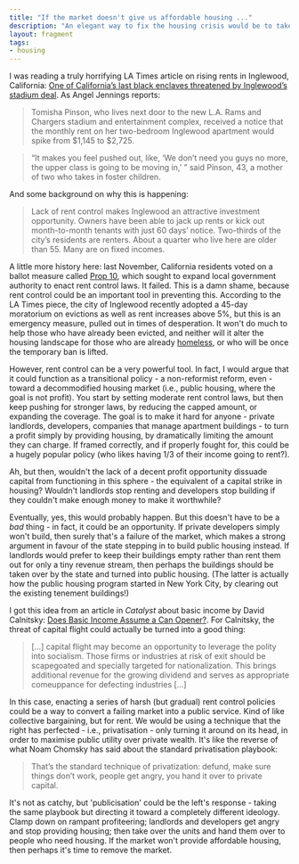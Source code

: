 ```yaml
---
title: "If the market doesn't give us affordable housing ..."
description: "An elegant way to fix the housing crisis would be to take housing out of the market sphere. Here's one way we could do that."
layout: fragment
tags:
- housing
---
```


I was reading a truly horrifying LA Times article on rising rents in Inglewood, California: [One of California’s last black enclaves threatened by Inglewood’s stadium deal](https://www.latimes.com/local/lanow/la-me-inglewood-gentrification-rent-crenshaw-rams-stadium-20190410-htmlstory.html). As Angel Jennings reports:

> Tomisha Pinson, who lives next door to the new L.A. Rams and Chargers stadium and entertainment complex, received a notice that the monthly rent on her two-bedroom Inglewood apartment would spike from $1,145 to $2,725.

> “It makes you feel pushed out, like, ‘We don’t need you guys no more, the upper class is going to be moving in,’ ” said Pinson, 43, a mother of two who takes in foster children.

And some background on why this is happening:

> Lack of rent control makes Inglewood an attractive investment opportunity. Owners have been able to jack up rents or kick out month-to-month tenants with just 60 days’ notice. Two-thirds of the city’s residents are renters. About a quarter who live here are older than 55. Many are on fixed incomes.

A little more history here: last November, California residents voted on a ballot measure called [Prop 10](http://www.voterguide.sos.ca.gov/propositions/10/), which sought to expand local government authority to enact rent control laws. It failed. This is a damn shame, because rent control could be an important tool in preventing this. According to the LA Times piece, the city of Inglewood recently adopted a 45-day moratorium on evictions as well as rent increases above 5%, but this is an emergency measure, pulled out in times of desperation. It won't do much to help those who have already been evicted, and neither will it alter the housing landscape for those who are already [homeless](https://www.latimes.com/local/california/la-me-ln-manchester-square-homeless-20170208-story.html), or who will be once the temporary ban is lifted.

However, rent control can be a very powerful tool. In fact, I would argue that it could function as a transitional policy - a non-reformist reform, even - toward a decommodified housing market (i.e., public housing, where the goal is not profit). You start by setting moderate rent control laws, but then keep pushing for stronger laws, by reducing the capped amount, or expanding the coverage. The goal is to make it hard for anyone - private landlords, developers, companies that manage apartment buildings - to turn a profit simply by providing housing, by dramatically limiting the amount they can charge. If framed correctly, and if properly fought for, this could be a hugely popular policy (who likes having 1/3 of their income going to rent?).

Ah, but then, wouldn't the lack of a decent profit opportunity dissuade capital from functioning in this sphere - the equivalent of a capital strike in housing? Wouldn't landlords stop renting and developers stop building if they couldn't make enough money to make it worthwhile?

Eventually, yes, this would probably happen. But this doesn't have to be a _bad_ thing - in fact, it could be an opportunity. If private developers simply won't build, then surely that's a failure of the market, which makes a strong argument in favour of the state stepping in to build public housing instead. If landlords would prefer to keep their buildings empty rather than rent them out for only a tiny revenue stream, then perhaps the buildings should be taken over by the state and turned into public housing. (The latter is actually how the public housing program started in New York City, by clearing out the existing tenement buildings!)

I got this idea from an article in _Catalyst_ about basic income by David Calnitsky: [Does Basic Income Assume a Can Opener?](https://catalyst-journal.com/vol2/no3/does-basic-income-assume-a-can-opener). For Calnitsky, the threat of capital flight could actually be turned into a good thing:

> [...] capital flight may become an opportunity to leverage the polity into socialism. Those firms or industries at risk of exit should be scapegoated and specially targeted for nationalization. This brings additional revenue for the growing dividend and serves as appropriate comeuppance for defecting industries [...]

In this case, enacting a series of harsh (but gradual) rent control policies could be a way to convert a failing market into a public service. Kind of like collective bargaining, but for rent. We would be using a technique that the right has perfected - i.e., privatisation - only turning it around on its head, in order to maximise public utility over private wealth. It's like the reverse of what Noam Chomsky has said about the standard privatisation playbook:

> That’s the standard technique of privatization: defund, make sure things don’t work, people get angry, you hand it over to private capital.

It's not as catchy, but 'publicisation' could be the left's response - taking the same playbook but directing it toward a completely different ideology. Clamp down on rampant profiteering; landlords and developers get angry and stop providing housing; then take over the units and hand them over to people who need housing. If the market won't provide affordable housing, then perhaps it's time to remove the market.
